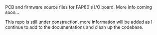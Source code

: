 PCB and firmware source files for FAP80's I/O board. More info coming soon...

This repo is still under construction, more information will be added as I continue to add to the documentations and clean up the codebase.